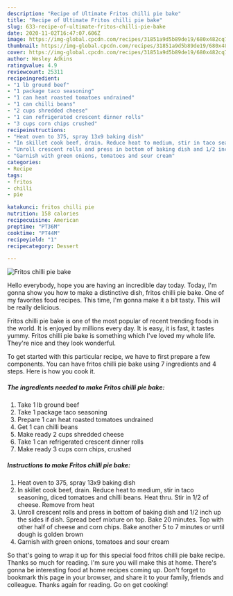 ```yaml
---
description: "Recipe of Ultimate Fritos chilli pie bake"
title: "Recipe of Ultimate Fritos chilli pie bake"
slug: 633-recipe-of-ultimate-fritos-chilli-pie-bake
date: 2020-11-02T16:47:07.606Z
image: https://img-global.cpcdn.com/recipes/31851a9d5b89de19/680x482cq70/fritos-chilli-pie-bake-recipe-main-photo.jpg
thumbnail: https://img-global.cpcdn.com/recipes/31851a9d5b89de19/680x482cq70/fritos-chilli-pie-bake-recipe-main-photo.jpg
cover: https://img-global.cpcdn.com/recipes/31851a9d5b89de19/680x482cq70/fritos-chilli-pie-bake-recipe-main-photo.jpg
author: Wesley Adkins
ratingvalue: 4.9
reviewcount: 25311
recipeingredient:
- "1 lb ground beef"
- "1 package taco seasoning"
- "1 can heat roasted tomatoes undrained"
- "1 can chilli beans"
- "2 cups shredded cheese"
- "1 can refrigerated crescent dinner rolls"
- "3 cups corn chips crushed"
recipeinstructions:
- "Heat oven to 375, spray 13x9 baking dish"
- "In skillet cook beef, drain. Reduce heat to medium, stir in taco seasoning, diced tomatoes and chilli beans. Heat thru. Stir in 1/2 of cheese. Remove from heat"
- "Unroll crescent rolls and press in bottom of baking dish and 1/2 inch up the sides if dish. Spread beef mixture on top. Bake 20 minutes. Top with other half of cheese and corn chips. Bake another 5 to 7 minutes or until dough is golden brown"
- "Garnish with green onions, tomatoes and sour cream"
categories:
- Recipe
tags:
- fritos
- chilli
- pie

katakunci: fritos chilli pie 
nutrition: 158 calories
recipecuisine: American
preptime: "PT36M"
cooktime: "PT44M"
recipeyield: "1"
recipecategory: Dessert

---
```



![Fritos chilli pie bake](https://img-global.cpcdn.com/recipes/31851a9d5b89de19/680x482cq70/fritos-chilli-pie-bake-recipe-main-photo.jpg)

Hello everybody, hope you are having an incredible day today. Today, I'm gonna show you how to make a distinctive dish, fritos chilli pie bake. One of my favorites food recipes. This time, I'm gonna make it a bit tasty. This will be really delicious.

Fritos chilli pie bake is one of the most popular of recent trending foods in the world. It is enjoyed by millions every day. It is easy, it is fast, it tastes yummy. Fritos chilli pie bake is something which I've loved my whole life. They're nice and they look wonderful.




To get started with this particular recipe, we have to first prepare a few components. You can have fritos chilli pie bake using 7 ingredients and 4 steps. Here is how you cook it.

<!--inarticleads1-->

##### The ingredients needed to make Fritos chilli pie bake:

1. Take 1 lb ground beef
1. Take 1 package taco seasoning
1. Prepare 1 can heat roasted tomatoes undrained
1. Get 1 can chilli beans
1. Make ready 2 cups shredded cheese
1. Take 1 can refrigerated crescent dinner rolls
1. Make ready 3 cups corn chips, crushed




<!--inarticleads2-->

##### Instructions to make Fritos chilli pie bake:

1. Heat oven to 375, spray 13x9 baking dish
1. In skillet cook beef, drain. Reduce heat to medium, stir in taco seasoning, diced tomatoes and chilli beans. Heat thru. Stir in 1/2 of cheese. Remove from heat
1. Unroll crescent rolls and press in bottom of baking dish and 1/2 inch up the sides if dish. Spread beef mixture on top. Bake 20 minutes. Top with other half of cheese and corn chips. Bake another 5 to 7 minutes or until dough is golden brown
1. Garnish with green onions, tomatoes and sour cream




So that's going to wrap it up for this special food fritos chilli pie bake recipe. Thanks so much for reading. I'm sure you will make this at home. There's gonna be interesting food at home recipes coming up. Don't forget to bookmark this page in your browser, and share it to your family, friends and colleague. Thanks again for reading. Go on get cooking!
